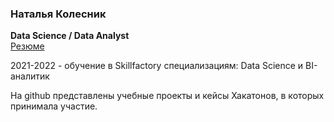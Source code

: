 ### Наталья Колесник 

**Data Science / Data Аnalyst**    
[Резюме](https://docs.google.com/document/d/1KBlcFUT-ChI0y8GWtAHqQ59Z7vnJwqLrtjnFVbRF5nA/edit?usp=sharing)

2021-2022 - обучение в  Skillfactory специализациям: Data Science и BI-аналитик



На github представлены учебные проекты и кейсы Хакатонов, в которых принимала участие. 

